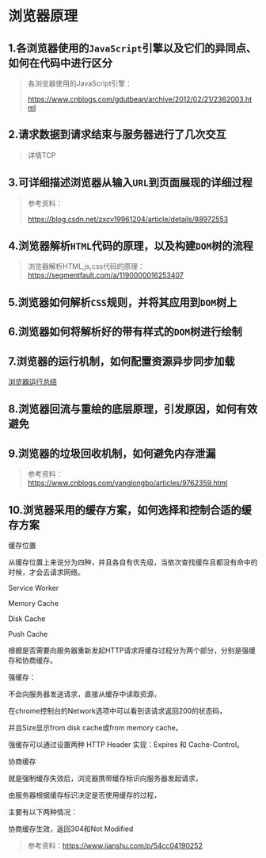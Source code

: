 # 浏览器原理

## 1.各浏览器使用的`JavaScript`引擎以及它们的异同点、如何在代码中进行区分

> 各浏览器使用的JavaScript引擎：
>
> https://www.cnblogs.com/gdutbean/archive/2012/02/21/2362003.html

## 2.请求数据到请求结束与服务器进行了几次交互

> 详情TCP

## 3.可详细描述浏览器从输入`URL`到页面展现的详细过程

> 参考资料：
>
> https://blog.csdn.net/zxcv19961204/article/details/88972553

## 4.浏览器解析`HTML`代码的原理，以及构建`DOM`树的流程

> 浏览器解析HTML,js,css代码的原理：https://segmentfault.com/a/1190000016253407
>
> 

## 5.浏览器如何解析`CSS`规则，并将其应用到`DOM`树上

## 6.浏览器如何将解析好的带有样式的`DOM`树进行绘制

## 7.浏览器的运行机制，如何配置资源异步同步加载

[浏览器运行总结](https://www.cnblogs.com/caiyy/p/10406934.html)

## 8.浏览器回流与重绘的底层原理，引发原因，如何有效避免

## 9.浏览器的垃圾回收机制，如何避免内存泄漏

> 参考资料：https://www.cnblogs.com/yanglongbo/articles/9762359.html

## 10.浏览器采用的缓存方案，如何选择和控制合适的缓存方案

缓存位置

从缓存位置上来说分为四种，并且各自有优先级，当依次查找缓存且都没有命中的时候，才会去请求网络。

 

Service Worker

Memory Cache

Disk Cache

Push Cache

 

根据是否需要向服务器重新发起HTTP请求将缓存过程分为两个部分，分别是强缓存和协商缓存。

 

强缓存：

不会向服务器发送请求，直接从缓存中读取资源，

在chrome控制台的Network选项中可以看到该请求返回200的状态码，

并且Size显示from disk cache或from memory cache。

强缓存可以通过设置两种 HTTP Header 实现：Expires 和 Cache-Control。

 

协商缓存

就是强制缓存失效后，浏览器携带缓存标识向服务器发起请求，

由服务器根据缓存标识决定是否使用缓存的过程，

主要有以下两种情况：

协商缓存生效，返回304和Not Modified

> 参考资料：https://www.jianshu.com/p/54cc04190252